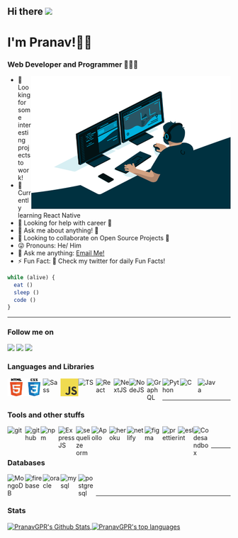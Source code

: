 ## Hi there <img src="https://media.giphy.com/media/hvRJCLFzcasrR4ia7z/giphy.gif" width="25px">

# I'm Pranav!🧑🏻

### Web Developer and Programmer 👨🏻‍💻

<img align="right" alt="GIF" src="https://github.com/PranavGPR/PranavGPR/blob/master/code.gif?raw=true" width="450" height="300" />
  
 - 🔭 Looking for some interesting projects to work!
 - 🌱 Currently learning React Native
 - 🤔 Looking for help with career 🏢
 - 💬 Ask me about anything! 🤗
 - 👯 Looking to collaborate on Open Source Projects 💖
 - 😜 Pronouns: He/ Him
 - 💭 Ask me anything: [Email Me!](mailto:pranav.gnanasekar23@gmail.com "Mail to Pranav")
 - ⚡ Fun Fact: 📲 Check my twitter for daily Fun Facts!

 ```javascript
 while (alive) {
   eat ()
   sleep ()
   code ()
 }
 ```
 
 ***

### Follow me on

[<img height="30" src="https://img.shields.io/badge/twitter-%231DA1F2.svg?&style=for-the-badge&logo=twitter&logoColor=white" />][twitter]
[<img height="30" src = "https://img.shields.io/badge/instagram-%23E4405F.svg?&style=for-the-badge&logo=instagram&logoColor=white">][Instagram] 
[<img height="30" src="https://img.shields.io/badge/linkedin-%230077B5.svg?&style=for-the-badge&logo=linkedin&logoColor=white" />][LinkedIn]

### Languages and Libraries
<img align="left" alt="HTML5" width="40px" src="https://raw.githubusercontent.com/github/explore/80688e429a7d4ef2fca1e82350fe8e3517d3494d/topics/html/html.png" />
<img align="left" alt="CSS3" width="40px" src="https://raw.githubusercontent.com/github/explore/80688e429a7d4ef2fca1e82350fe8e3517d3494d/topics/css/css.png" />
<img align="left" alt="Sass" width="40px" src="https://www.vectorlogo.zone/logos/sass-lang/sass-lang-icon.svg" />
<img align="left" alt="JS" width="40px" src="https://raw.githubusercontent.com/github/explore/80688e429a7d4ef2fca1e82350fe8e3517d3494d/topics/javascript/javascript.png" />
<img align="left" alt="TS" width="40px" src="https://www.vectorlogo.zone/logos/typescriptlang/typescriptlang-icon.svg" />
<img align="left" alt="React" width="40px" src="https://www.vectorlogo.zone/logos/reactjs/reactjs-icon.svg" />
<img align="left" alt="NextJS" width="35px" src="https://cdn.worldvectorlogo.com/logos/next-js.svg" />
<img align="left" alt="NodeJS" width="40px" src="https://www.vectorlogo.zone/logos/nodejs/nodejs-icon.svg" />
<img align="left" alt="GraphQL" width="35px" src="https://www.vectorlogo.zone/logos/graphql/graphql-icon.svg" />
<img align="left" alt="Python" width="40px" src="https://www.vectorlogo.zone/logos/python/python-icon.svg" />
<img align="left" alt="C" width="40px" src="https://img.icons8.com/color/48/000000/c-programming.png" />
<img align="left" alt="Java" width="40px" src="https://www.vectorlogo.zone/logos/java/java-icon.svg" />
<br />
<br />
<hr />

### Tools and other stuffs
<img align="left" alt="git" width="40px" src="https://www.vectorlogo.zone/logos/git-scm/git-scm-icon.svg" />
<img align="left" alt="github" width="35px" src="https://www.vectorlogo.zone/logos/github/github-icon.svg" />
<img align="left" alt="npm" width="40px" src="https://www.vectorlogo.zone/logos/npmjs/npmjs-icon.svg" />
<img align="left" alt="ExpressJS" width="40px" src="https://www.vectorlogo.zone/logos/expressjs/expressjs-icon.svg" />
<img align="left" alt="sequelize orm" width="35px" src="https://cdn.worldvectorlogo.com/logos/sequelize.svg" />
<img align="left" alt="Apollo" width="40px" src="https://www.vectorlogo.zone/logos/apollographql/apollographql-icon.svg" />
<img align="left" alt="heroku" width="40px" src="https://www.vectorlogo.zone/logos/heroku/heroku-icon.svg" />
<img align="left" alt="netlify" width="40px" src="https://www.vectorlogo.zone/logos/netlify/netlify-icon.svg" />
<img align="left" alt="figma" width="40px" src="https://www.vectorlogo.zone/logos/figma/figma-icon.svg" />
<img align="left" alt="prettier" width="35px" src="https://cdn.worldvectorlogo.com/logos/prettier-2.svg" />
<img align="left" alt="eslint" width="35px" src="https://www.vectorlogo.zone/logos/eslint/eslint-icon.svg" />
<img align="left" alt="Codesandbox" width="40px" src="https://raw.githubusercontent.com/simple-icons/simple-icons/master/icons/codesandbox.svg" />
<br />
<br />
<hr />

### Databases
<img align="left" alt="MongoDB" width="40px" src="https://www.vectorlogo.zone/logos/mongodb/mongodb-icon.svg" />
<img align="left" alt="firebase" width="40px" src="https://www.vectorlogo.zone/logos/firebase/firebase-icon.svg" />
<img align="left" alt="oracle" width="40px" src="https://www.vectorlogo.zone/logos/oracle/oracle-icon.svg" />
<img align="left" alt="mysql" width="40px" src="https://www.vectorlogo.zone/logos/mysql/mysql-icon.svg" />
<img align="left" alt="postgresql" width="40px" src="https://www.vectorlogo.zone/logos/postgresql/postgresql-icon.svg" />
<br />
<br />
<hr />

### Stats
<a href="#stats">
<img align="center" alt="PranavGPR's Github Stats" src="https://gh-readme-stats-jr2zafif6.vercel.app/api?username=PranavGPR&show_icons=true&count_private=true&theme=tokyonight" />
</a>

<a href="#stats">
<img align="center" alt="PranavGPR's top languages" src="https://gh-readme-stats-jr2zafif6.vercel.app/api/top-langs/?username=PranavGPR&layout=compact&langs_count=8&theme=tokyonight" />
</a>

[LinkedIn]: https://www.linkedin.com/in/pranav-g-7122111b5/
[twitter]: https://twitter.com/pranav_gpr
[Instagram]: https://instagram.com/i_m_mystrix
